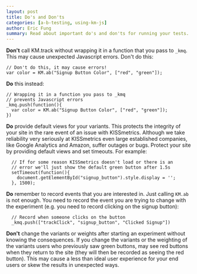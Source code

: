 ```yaml
---
layout: post
title: Do's and Don'ts
categories: [a-b-testing, using-km-js]
author: Eric Fung
summary: Read about important do's and don'ts for running your tests.
---
```

**Don't** call KM.track without wrapping it in a function that you pass to `_kmq`. This may cause unexpected Javascript errors. Don't do this:

    // Don't do this, it may cause errors!
    var color = KM.ab("Signup Button Color", ["red", "green"]);

**Do** this instead:

    // Wrapping it in a function you pass to _kmq
    // prevents Javascript errors
    _kmq.push(function(){
      var color = KM.ab("Signup Button Color", ["red", "green"]);
    })

**Do** provide default views for your variants. This protects the integrity of your site in the rare event of an issue with KISSmetrics. Although we take reliability very seriously at KISSmetrics even large established companies, like Google Analytics and Amazon, suffer outages or bugs. Protect your site by providing default views and set timeouts. For example:

      // If for some reason KISSmetrics doesn't load or there is an
      // error we'll just show the default green button after 1.5s
      setTimeout(function(){
        document.getElementById("signup_button").style.display = '';
      }, 1500);

**Do** remember to record events that you are interested in. Just calling `KM.ab` is not enough. You need to record the event you are trying to change with the experiment (e.g. you need to record clicking on the signup button):

      // Record when someone clicks on the button
      _kmq.push(["trackClick", "signup_button", "Clicked Signup"])

**Don't** change the variants or weights after starting an experiment without knowing the consequences. If you change the variants or the weighting of the variants users who previously saw green buttons, may see red buttons when they return to the site (they will then be recorded as seeing the red button). This may cause a less than ideal user experience for your end users or skew the results in unexpected ways.